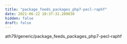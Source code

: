 ```yaml
---
title: "package_feeds_packages_php7-pecl-raphf"
date: 2021-06-22 10:37:31.209830
hidden: false
draft: false
---
```


ath79/generic/package_feeds_packages_php7-pecl-raphf

